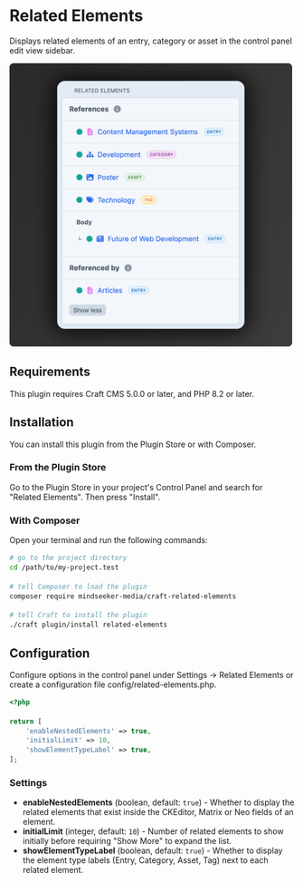 # Related Elements

Displays related elements of an entry, category or asset in the control panel edit view sidebar.

<img src="screenshot.png" alt="Screenshot" width="500" height="500">

## Requirements

This plugin requires Craft CMS 5.0.0 or later, and PHP 8.2 or later.

## Installation

You can install this plugin from the Plugin Store or with Composer.

### From the Plugin Store

Go to the Plugin Store in your project's Control Panel and search for "Related Elements". Then press "Install".

### With Composer

Open your terminal and run the following commands:

```bash
# go to the project directory
cd /path/to/my-project.test

# tell Composer to load the plugin
composer require mindseeker-media/craft-related-elements

# tell Craft to install the plugin
./craft plugin/install related-elements
```

## Configuration

Configure options in the control panel under Settings → Related Elements or create a configuration file config/related-elements.php.

```php
<?php

return [
    'enableNestedElements' => true,
    'initialLimit' => 10,
    'showElementTypeLabel' => true,
];
```

### Settings

- **enableNestedElements** (boolean, default: `true`) - Whether to display the related elements that exist inside the CKEditor, Matrix or Neo fields of an element.
- **initialLimit** (integer, default: `10`) - Number of related elements to show initially before requiring "Show More" to expand the list.
- **showElementTypeLabel** (boolean, default: `true`) - Whether to display the element type labels (Entry, Category, Asset, Tag) next to each related element.
